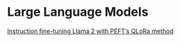 # Large Language Models
[Instruction fine-tuning Llama 2 with PEFT’s QLoRa method](https://github.com/nestor-sun/llm/tree/main/demofine-tune.py)

